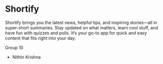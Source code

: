 # Shortify
Shortify brings you the latest news, helpful tips, and inspiring stories—all in super-short summaries. Stay updated on what matters, learn cool stuff, and have fun with quizzes and polls. It’s your go-to app for quick and easy content that fits right into your day.

Group 10
- Nithin Krishna